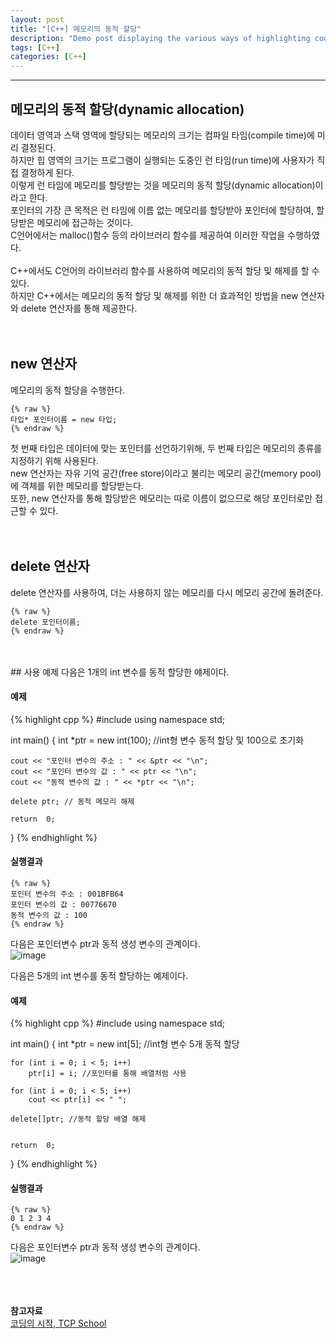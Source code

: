 ```yaml
---
layout: post
title: "[C++] 메모리의 동적 할당"
description: "Demo post displaying the various ways of highlighting code in Markdown."
tags: [C++]
categories: [C++]
---
```


------------------------------------------------------------------------------------------------------------

## 메모리의 동적 할당(dynamic allocation)
데이터 영역과 스택 영역에 할당되는 메모리의 크기는 컴파일 타임(compile time)에 미리 결정된다.  
하지만 힙 영역의 크기는 프로그램이 실행되는 도중인 런 타임(run time)에 사용자가 직접 결정하게 된다.  
이렇게 런 타임에 메모리를 할당받는 것을 메모리의 동적 할당(dynamic allocation)이라고 한다.
</br>
포인터의 가장 큰 목적은 런 타임에 이름 없는 메모리를 할당받아 포인터에 할당하여, 할당받은 메모리에 접근하는 것이다.  
C언어에서는 malloc()함수 등의 라이브러리 함수를 제공하여 이러한 작업을 수행하였다.  
</br>
C++에서도 C언어의 라이브러리 함수를 사용하여 메모리의 동적 할당 및 해제를 할 수 있다.  
하지만 C++에서는 메모리의 동적 할당 및 해제를 위한 더 효과적인 방법을 new 연산자와 delete 연산자를 통해 제공한다.  
<br/>
<br/>

## new 연산자
메모리의 동적 할당을 수행한다.  

    {% raw %}
    타입* 포인터이름 = new 타입;
    {% endraw %}
    
첫 번째 타입은 데이터에 맞는 포인터를 선언하기위해, 두 번째 타입은 메모리의 종류를 지정하기 위해 사용된다.  
new 연산자는 자유 기억 공간(free store)이라고 불리는 메모리 공간(memory pool)에 객체를 위한 메모리를 할당받는다.  
또한, new 연산자를 통해 할당받은 메모리는 따로 이름이 없으므로 해당 포인터로만 접근할 수 있다.  
<br/>
<br/>

## delete 연산자
delete 연산자를 사용하여, 더는 사용하지 않는 메모리를 다시 메모리 공간에 돌려준다.  

    {% raw %}
    delete 포인터이름;
    {% endraw %}
    
<br/>
<br/>
## 사용 예제
다음은 1개의 int 변수를 동적 할당한 얘제이다.

#### 예제
{% highlight cpp %}
#include <iostream>
using namespace std;

int main()
{
	int \*ptr = new int(100); //int형 변수 동적 할당 및 100으로 초기화

	cout << "포인터 변수의 주소 : " << &ptr << "\n";
	cout << "포인터 변수의 값 : " << ptr << "\n";
	cout << "동적 변수의 값 : " << *ptr << "\n";
	
	delete ptr; // 동적 메모리 해제

	return  0;
}
{% endhighlight %}

#### 실행결과
    {% raw %}  
    포인터 변수의 주소 : 001BFB64
    포인터 변수의 값 : 00776670
    동적 변수의 값 : 100
    {% endraw %}
    
다음은 포인터변수 ptr과 동적 생성 변수의 관계이다.   
![image](https://user-images.githubusercontent.com/52437364/76924535-f5f82280-6919-11ea-9ca6-c263d2acfa3b.png)  

다음은 5개의 int 변수를 동적 할당하는 예제이다.

#### 예제
{% highlight cpp %}
#include <iostream>
using namespace std;

int main()
{
	int *ptr = new int[5]; //int형 변수 5개 동적 할당

	for (int i = 0; i < 5; i++)
		ptr[i] = i; //포인터를 통해 배열처럼 사용

	for (int i = 0; i < 5; i++)
		cout << ptr[i] << " ";

	delete[]ptr; //동적 할당 배열 해제


	return  0;
}
{% endhighlight %}

#### 실행결과
    {% raw %}  
    0 1 2 3 4
    {% endraw %}
    
다음은 포인터변수 ptr과 동적 생성 변수의 관계이다.   
![image](https://user-images.githubusercontent.com/52437364/76924535-f5f82280-6919-11ea-9ca6-c263d2acfa3b.png)  
<br/>
<br/>
<br/>

**참고자료**<br/>
[코딩의 시작, TCP School](http://tcpschool.com/cpp/)
